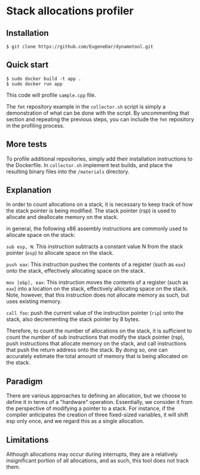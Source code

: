 # Stack allocations profiler

## Installation

    $ git clone https://github.com/EugeneDar/dynamotool.git

## Quick start

    $ sudo docker build -t app .
    $ sudo docker run app

This code will profile `sample.cpp` file.

The `fmt` repository example in the `collector.sh` script is simply a demonstration of what can be done with the script. By uncommenting that section and repeating the previous steps, you can include the `fmt` repository in the profiling process.

## More tests

To profile additional repositories, simply add their installation instructions to the Dockerfile. In `collector.sh` implement test builds, and place the resulting binary files into the `/materials` directory.

## Explanation

In order to count allocations on a stack, it is necessary to keep track of how the stack pointer is being modified. The stack pointer (rsp) is used to allocate and deallocate memory on the stack.

in general, the following x86 assembly instructions are commonly used to allocate space on the stack:

`sub esp, N`: This instruction subtracts a constant value N from the stack pointer (`esp`) to allocate space on the stack.

`push eax`: This instruction pushes the contents of a register (such as `eax`) onto the stack, effectively allocating space on the stack.

`mov [ebp], eax`: This instruction moves the contents of a register (such as `eax`) into a location on the stack, effectively allocating space on the stack. Note, however, that this instruction does not allocate memory as such, but uses existing memory.

`call foo`: push the current value of the instruction pointer (`rip`) onto the stack, also decrementing the stack pointer by 8 bytes.

Therefore, to count the number of allocations on the stack, it is sufficient to count the number of sub instructions that modify the stack pointer (rsp), push instructions that allocate memory on the stack, and call instructions that push the return address onto the stack. By doing so, one can accurately estimate the total amount of memory that is being allocated on the stack.

## Paradigm

There are various approaches to defining an allocation, but we choose to define it in terms of a "hardware" operation. Essentially, we consider it from the perspective of modifying a pointer to a stack. For instance, if the compiler anticipates the creation of three fixed-sized variables, it will shift esp only once, and we regard this as a single allocation.

## Limitations

Although allocations may occur during interrupts, they are a relatively insignificant portion of all allocations, and as such, this tool does not track them.
